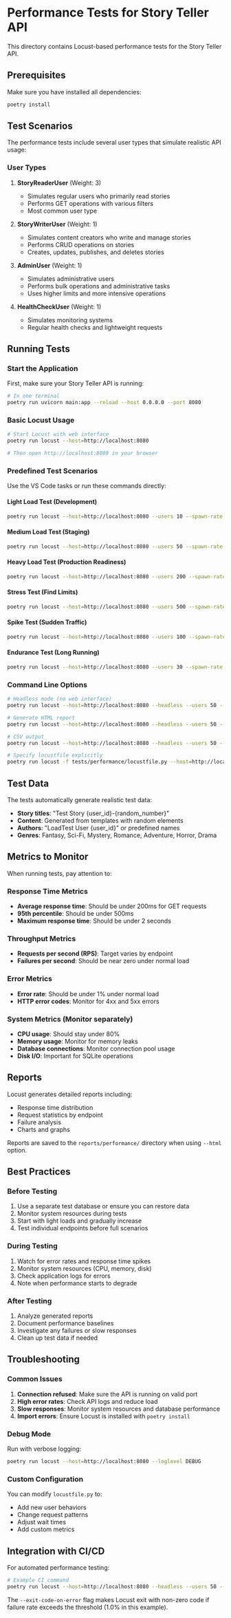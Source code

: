 # Performance Tests for Story Teller API

This directory contains Locust-based performance tests for the Story Teller API.

## Prerequisites

Make sure you have installed all dependencies:

```bash
poetry install
```

## Test Scenarios

The performance tests include several user types that simulate realistic API usage:

### User Types

1. **StoryReaderUser** (Weight: 3)

   - Simulates regular users who primarily read stories
   - Performs GET operations with various filters
   - Most common user type

2. **StoryWriterUser** (Weight: 1)

   - Simulates content creators who write and manage stories
   - Performs CRUD operations on stories
   - Creates, updates, publishes, and deletes stories

3. **AdminUser** (Weight: 1)

   - Simulates administrative users
   - Performs bulk operations and administrative tasks
   - Uses higher limits and more intensive operations

4. **HealthCheckUser** (Weight: 1)
   - Simulates monitoring systems
   - Regular health checks and lightweight requests

## Running Tests

### Start the Application

First, make sure your Story Teller API is running:

```bash
# In one terminal
poetry run uvicorn main:app --reload --host 0.0.0.0 --port 8080
```

### Basic Locust Usage

```bash
# Start Locust with web interface
poetry run locust --host=http://localhost:8080

# Then open http://localhost:8089 in your browser
```

### Predefined Test Scenarios

Use the VS Code tasks or run these commands directly:

#### Light Load Test (Development)

```bash
poetry run locust --host=http://localhost:8080 --users 10 --spawn-rate 2 --run-time 2m --html reports/performance/light_load_report.html
```

#### Medium Load Test (Staging)

```bash
poetry run locust --host=http://localhost:8080 --users 50 --spawn-rate 5 --run-time 5m --html reports/performance/medium_load_report.html
```

#### Heavy Load Test (Production Readiness)

```bash
poetry run locust --host=http://localhost:8080 --users 200 --spawn-rate 10 --run-time 10m --html reports/performance/heavy_load_report.html
```

#### Stress Test (Find Limits)

```bash
poetry run locust --host=http://localhost:8080 --users 500 --spawn-rate 20 --run-time 5m --html reports/performance/stress_test_report.html
```

#### Spike Test (Sudden Traffic)

```bash
poetry run locust --host=http://localhost:8080 --users 100 --spawn-rate 50 --run-time 3m --html reports/performance/spike_test_report.html
```

#### Endurance Test (Long Running)

```bash
poetry run locust --host=http://localhost:8080 --users 30 --spawn-rate 3 --run-time 30m --html reports/performance/endurance_test_report.html
```

### Command Line Options

```bash
# Headless mode (no web interface)
poetry run locust --host=http://localhost:8080 --headless --users 50 --spawn-rate 5 --run-time 2m

# Generate HTML report
poetry run locust --host=http://localhost:8080 --headless --users 50 --spawn-rate 5 --run-time 2m --html report.html

# CSV output
poetry run locust --host=http://localhost:8080 --headless --users 50 --spawn-rate 5 --run-time 2m --csv=results

# Specify locustfile explicitly
poetry run locust -f tests/performance/locustfile.py --host=http://localhost:8080
```

## Test Data

The tests automatically generate realistic test data:

- **Story titles**: "Test Story {user_id}-{random_number}"
- **Content**: Generated from templates with random elements
- **Authors**: "LoadTest User {user_id}" or predefined names
- **Genres**: Fantasy, Sci-Fi, Mystery, Romance, Adventure, Horror, Drama

## Metrics to Monitor

When running tests, pay attention to:

### Response Time Metrics

- **Average response time**: Should be under 200ms for GET requests
- **95th percentile**: Should be under 500ms
- **Maximum response time**: Should be under 2 seconds

### Throughput Metrics

- **Requests per second (RPS)**: Target varies by endpoint
- **Failures per second**: Should be near zero under normal load

### Error Metrics

- **Error rate**: Should be under 1% under normal load
- **HTTP error codes**: Monitor for 4xx and 5xx errors

### System Metrics (Monitor separately)

- **CPU usage**: Should stay under 80%
- **Memory usage**: Monitor for memory leaks
- **Database connections**: Monitor connection pool usage
- **Disk I/O**: Important for SQLite operations

## Reports

Locust generates detailed reports including:

- Response time distribution
- Request statistics by endpoint
- Failure analysis
- Charts and graphs

Reports are saved to the `reports/performance/` directory when using `--html` option.

## Best Practices

### Before Testing

1. Use a separate test database or ensure you can restore data
2. Monitor system resources during tests
3. Start with light loads and gradually increase
4. Test individual endpoints before full scenarios

### During Testing

1. Watch for error rates and response time spikes
2. Monitor system resources (CPU, memory, disk)
3. Check application logs for errors
4. Note when performance starts to degrade

### After Testing

1. Analyze generated reports
2. Document performance baselines
3. Investigate any failures or slow responses
4. Clean up test data if needed

## Troubleshooting

### Common Issues

1. **Connection refused**: Make sure the API is running on valid port
2. **High error rates**: Check API logs and reduce load
3. **Slow responses**: Monitor system resources and database performance
4. **Import errors**: Ensure Locust is installed with `poetry install`

### Debug Mode

Run with verbose logging:

```bash
poetry run locust --host=http://localhost:8080 --loglevel DEBUG
```

### Custom Configuration

You can modify `locustfile.py` to:

- Add new user behaviors
- Change request patterns
- Adjust wait times
- Add custom metrics

## Integration with CI/CD

For automated performance testing:

```bash
# Example CI command
poetry run locust --host=http://localhost:8080 --headless --users 50 --spawn-rate 5 --run-time 2m --html ci_report.html --exit-code-on-error 1.0
```

The `--exit-code-on-error` flag makes Locust exit with non-zero code if failure rate exceeds the threshold (1.0% in this example).
